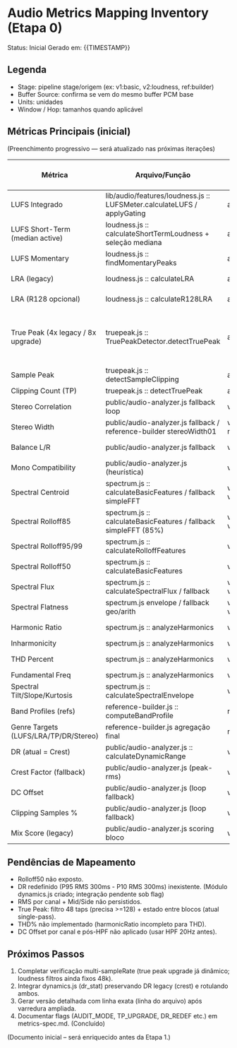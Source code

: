 # Audio Metrics Mapping Inventory (Etapa 0)

Status: Inicial
Gerado em: {{TIMESTAMP}}

## Legenda
- Stage: pipeline stage/origem (ex: v1:basic, v2:loudness, ref:builder)
- Buffer Source: confirma se vem do mesmo buffer PCM base
- Units: unidades
- Window / Hop: tamanhos quando aplicável

## Métricas Principais (inicial)
(Preenchimento progressivo — será atualizado nas próximas iterações)

| Métrica | Arquivo/Função | Stage | SampleRate | Window / Hop | Unidades | Fonte Buffer Única | Observações |
|---------|----------------|-------|------------|--------------|----------|--------------------|-------------|
| LUFS Integrado | lib/audio/features/loudness.js :: LUFSMeter.calculateLUFS / applyGating | advanced:loudness | 48k assumido | 400ms blocks, 75% overlap | LUFS | Pending verificação multi-rate | Usa filtro K fixo 48k; gating abs -70 / rel -10 |
| LUFS Short-Term (median active) | loudness.js :: calculateShortTermLoudness + seleção mediana | advanced:loudness | 48k | 3s janela (base 400ms blocks) | LUFS | Yes | Mediana janelas ativas (>= -70 e >= Lint-10) |
| LUFS Momentary | loudness.js :: findMomentaryPeaks | advanced:loudness | 48k | 400ms | LUFS | Yes | Máx/Min/Avg dos blocks válidos |
| LRA (legacy) | loudness.js :: calculateLRA | advanced:loudness | 48k | 3s ST sequence | LU | Yes | Percentis 10-95 sem gating rel -20 |
| LRA (R128 opcional) | loudness.js :: calculateR128LRA | advanced:loudness | 48k | 3s ST, gating -70 & Lint-20 | LU | Yes | Ativado via window.USE_R128_LRA |
| True Peak (4x legacy / 8x upgrade) | truepeak.js :: TruePeakDetector.detectTruePeak | advanced:truepeak | 48k base → 192k / 384k interno | FIR 48 taps polyphase (legacy) / 192 taps windowed-sinc (upgrade) | dBTP | Yes | Upgrade via flags AUDIT_MODE + TP_UPGRADE; expõe oversampling_factor & true_peak_mode |
| Sample Peak | truepeak.js :: detectSampleClipping | advanced:truepeak | 48k | N/A | dBFS | Yes | Threshold 0.99 para clipping |
| Clipping Count (TP) | truepeak.js :: detectTruePeak | advanced:truepeak | 48k | N/A | count | Yes | Conta amostras > -1 dBTP linear |
| Stereo Correlation | public/audio-analyzer.js fallback loop | v1:fallback | Original do arquivo | Subsampling stride 512 | coef [-1,1] | Yes | Calculado se ausente do V2 |
| Stereo Width | public/audio-analyzer.js fallback / reference-builder stereoWidth01 | v1:fallback / ref:builder | 48k (builder) | Full buffer | 0..1 | Yes | width = side/mid RMS clamp |
| Balance L/R | public/audio-analyzer.js fallback | v1:fallback | File SR | Subsample 512 | -1..1 | Yes | Média amostral subsampled |
| Mono Compatibility | public/audio-analyzer.js (heurística) | v1:heuristic | File SR | N/A | categórico | Yes | Baseado em correlação |
| Spectral Centroid | spectrum.js :: calculateBasicFeatures / fallback simpleFFT | v2:spectral / v1:fallback | 48k / file SR | FFT 4096/2048; hop 1024 | Hz | Yes | STFT média vs fallback 2 janelas |
| Spectral Rolloff85 | spectrum.js :: calculateBasicFeatures / fallback simpleFFT (85%) | v2:spectral / v1:fallback | 48k | FFT 4096/hop1024 | Hz | Yes | 85% cumulative energy |
| Spectral Rolloff95/99 | spectrum.js :: calculateRolloffFeatures | v2:spectral | 48k | FFT 4096 | Hz | Yes | 90/95/99 também calculados internos |
| Spectral Rolloff50 | spectrum.js :: calculateBasicFeatures | v2:spectral | 48k | FFT 4096 | Hz | Yes | Novo (AUDIT_MODE); 50% cumulative energy |
| Spectral Flux | spectrum.js :: calculateSpectralFlux / fallback | v2:spectral / v1:fallback | 48k | Frame-to-frame STFT | normalized sum diff | Yes | v1 usa sqrt(sum(d^2))/N (difere de half-wave) |
| Spectral Flatness | spectrum.js envelope / fallback geo/arith | v2:spectral / v1:fallback | 48k | FFT window | ratio 0..1 | Yes | Fallback calcula geometric/arith mean |
| Harmonic Ratio | spectrum.js :: analyzeHarmonics | v2:spectral | 48k | STFT freq bins | ratio | Yes | Pico fundamental 80–1000 Hz + 6 harmônicos |
| Inharmonicity | spectrum.js :: analyzeHarmonics | v2:spectral | 48k | STFT | ratio | Yes | mean deviation normalized |
| THD Percent | spectrum.js :: analyzeHarmonics | v2:spectral | 48k | STFT | % | Yes | sqrt(sum(harmônicos)/fundamental)*100 (AUDIT_MODE) |
| Fundamental Freq | spectrum.js :: analyzeHarmonics | v2:spectral | 48k | STFT | Hz | Yes | 80–1000 Hz search |
| Spectral Tilt/Slope/Kurtosis | spectrum.js :: calculateSpectralEnvelope | v2:spectral | 48k | STFT | various | Yes | Regressão log-freq vs dB, etc. |
| Band Profiles (refs) | reference-builder.js :: computeBandProfile | ref:builder | 48k | Window 1s hop 0.5s | dB rel (band/global) | Yes | Usa mid mono; escala log10 sum ratio |
| Genre Targets (LUFS/LRA/TP/DR/Stereo) | reference-builder.js agregação final | ref:builder | 48k | Aggregation | targets + tol | Yes | mediana + MAD tol clamp |
| DR (atual = Crest) | public/audio-analyzer.js :: calculateDynamicRange | v1:basic | File SR | Full buffer | dB | Yes | DR = Peak dBFS - RMS dBFS (Crest) |
| Crest Factor (fallback) | public/audio-analyzer.js (peak-rms) | v1:basic | File SR | Full buffer | dB | Yes | Duplicado com DR atual |
| DC Offset | public/audio-analyzer.js (loop fallback) | v1:basic | File SR | Full buffer (stride 1) | linear | Yes | Média simples canal 0 (ou somado?) |
| Clipping Samples % | public/audio-analyzer.js (loop fallback) | v1:basic | File SR | Full buffer | % | Yes | Threshold 0.99 para sample clipping |
| Mix Score (legacy) | public/audio-analyzer.js scoring bloco | v1:scoring | N/A | N/A | 0–100 | Yes | computeMixScore (lib/audio/features/scoring.js) |

## Pendências de Mapeamento
- Rolloff50 não exposto.
- DR redefinido (P95 RMS 300ms - P10 RMS 300ms) inexistente. (Módulo dynamics.js criado; integração pendente sob flag)
- RMS por canal + Mid/Side não persistidos.
- True Peak: filtro 48 taps (precisa >=128) + estado entre blocos (atual single-pass). 
- THD% não implementado (harmonicRatio incompleto para THD).
- DC Offset por canal e pós-HPF não aplicado (usar HPF 20Hz antes).

## Próximos Passos
1. Completar verificação multi-sampleRate (true peak upgrade já dinâmico; loudness filtros ainda fixos 48k).
2. Integrar dynamics.js (dr_stat) preservando DR legacy (crest) e rotulando ambos.
3. Gerar versão detalhada com linha exata (linha do arquivo) após varredura ampliada.
4. Documentar flags (AUDIT_MODE, TP_UPGRADE, DR_REDEF etc.) em metrics-spec.md. (Concluído)

(Documento inicial – será enriquecido antes da Etapa 1.)
